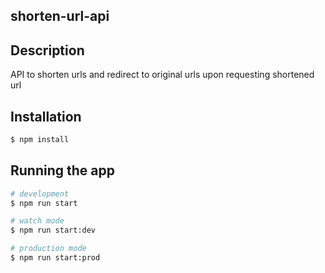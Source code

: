 ## shorten-url-api

## Description

API to shorten urls and redirect to original urls upon requesting shortened url

## Installation

```bash
$ npm install
```

## Running the app

```bash
# development
$ npm run start

# watch mode
$ npm run start:dev

# production mode
$ npm run start:prod
```

